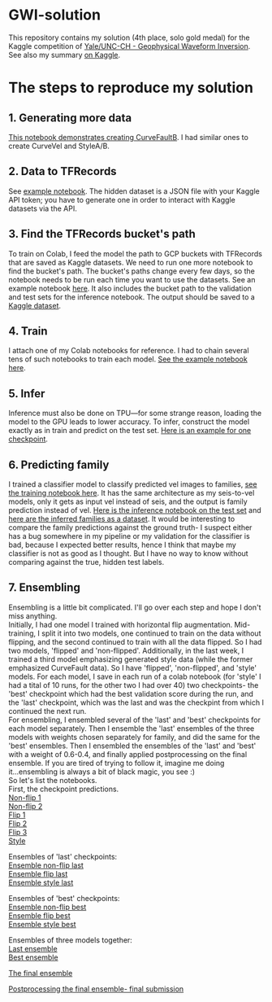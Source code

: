 # GWI-solution
This repository contains my solution (4th place, solo gold medal) for the Kaggle competition of [Yale/UNC-CH - Geophysical Waveform Inversion](https://www.kaggle.com/competitions/waveform-inversion). See also my summary [on Kaggle](https://www.kaggle.com/competitions/waveform-inversion/discussion/587500).  
# The steps to reproduce my solution  
## 1. Generating more data
[This notebook demonstrates creating CurveFaultB](https://www.kaggle.com/code/shlomoron/gwi-generate-cfb-public). I had similar ones to create CurveVel and StyleA/B.
## 2. Data to TFRecords
See [example notebook](https://www.kaggle.com/code/shlomoron/gwi-tfrecs-cfb). The hidden dataset is a JSON file with your Kaggle API token; you have to generate one in order to interact with Kaggle datasets via the API.  
## 3. Find the TFRecords bucket's path 
To train on Colab, I feed the model the path to GCP buckets with TFRecords that are saved as Kaggle datasets. We need to run one more notebook to find the bucket's path. The bucket's paths change every few days, so the notebook needs to be run each time you want to use the datasets. See an example notebook [here](https://www.kaggle.com/code/shlomoron/gwi-gcp-path-tfrecs-x-cmprsd-val-f32). It also includes the bucket path to the validation and test sets for the inference notebook. The output should be saved to a [Kaggle dataset](https://www.kaggle.com/datasets/shlomoron/gwi-gcp-path-tfrecs-x-cmprsd-val-f32-ds).  
## 4. Train
I attach one of my Colab notebooks for reference. I had to chain several tens of such notebooks to train each model. [See the example notebook here](https://colab.research.google.com/drive/1kshcWCi8hbZtJVijVv2pez9PvAmxGjR_?usp=drive_link).   
## 5. Infer
Inference must also be done on TPU—for some strange reason, loading the model to the GPU leads to lower accuracy. To infer, construct the model exactly as in train and predict on the test set. [Here is an example for one checkpoint](https://colab.research.google.com/drive/1EuTwKgrXDsfE8yNLfgWcR7FMynUhTiwx?usp=sharing).  
## 6. Predicting family
I trained a classifier model to classify predicted vel images to families, [see the training notebook here](https://www.kaggle.com/code/shlomoron/gwi-classifier-1). It has the same architecture as my seis-to-vel models, only it gets as input vel instead of seis, and the output is family prediction instead of vel. [Here is the inference notebook on the test set](https://www.kaggle.com/code/shlomoron/gwi-classifier-1-infer) and [here are the inferred families as a dataset](https://www.kaggle.com/datasets/shlomoron/gwi-test-labels). It would be interesting to compare the family predictions against the ground truth- I suspect either has a bug somewhere in my pipeline or my validation for the classifier is bad, because I expected better results, hence I think that maybe my classifier is not as good as I thought. But I have no way to know without comparing against the true, hidden test labels.
## 7. Ensembling
Ensembling is a little bit complicated. I'll go over each step and hope I don't miss anything.  
Initially, I had one model I trained with horizontal flip augmentation. Mid-training, I split it into two models, one continued to train on the data without flipping, and the second continued to train with all the data flipped. So I had two models, 'flipped' and 'non-flipped'. Additionally, in the last week, I trained a third model emphasizing generated style data (while the former emphasized CurveFault data). So I have 'flipped', 'non-flipped', and 'style' models. For each model, I save in each run of a colab notebook (for 'style' I had a tital of 10 runs, for the other two I had over 40) two checkpoints- the 'best' checkpoint which had the best validation score during the run, and the 'last' checkpoint, which was the last and was the checkpint from which I continued the next run.  
For ensembling, I ensembled several of the 'last' and 'best' checkpoints for each model separately. Then I ensemble the 'last' ensembles of the three models with weights chosen separately for family, and did the same for the 'best' ensembles. Then I ensembled the ensembles of the 'last' and 'best' with a weight of 0.6-0.4, and finally applied postprocessing on the final ensemble. If you are tired of trying to follow it, imagine me doing it...ensembling is always a bit of black magic, you see :)  
So let's list the notebooks.  
First, the checkpoint predictions.  
[Non-flip 1](https://www.kaggle.com/code/shlomoron/gwi-preds-32-36-ds-to-notebook)  
[Non-flip 2](https://www.kaggle.com/code/shlomoron/gwi-preds-37-52-ds-to-notebook)  
[Flip 1](https://www.kaggle.com/code/shlomoron/gwi-preds-32-36-flip-ds-to-notebook)  
[Flip 2](https://www.kaggle.com/code/shlomoron/gwi-preds-37-42-flip-ds-to-notebook)  
[Flip 3](https://www.kaggle.com/code/shlomoron/gwi-preds-43-45-flip-ds-to-notebook)  
[Style](https://www.kaggle.com/code/shlomoron/gwi-preds-6-10-style-ds-to-notebook)  

Ensembles of 'last' checkpoints:  
[Ensemble non-flip last](https://www.kaggle.com/code/shlomoron/gwi-val-ensemble-noflip)  
[Ensemble flip last](https://www.kaggle.com/code/shlomoron/gwi-val-ensemble-flip)  
[Ensemble style last](https://www.kaggle.com/code/shlomoron/gwi-val-ensemble-style)  

Ensembles of 'best' checkpoints:  
[Ensemble non-flip best](https://www.kaggle.com/code/shlomoron/gwi-val-ensemble-noflip-best)  
[Ensemble flip best](https://www.kaggle.com/code/shlomoron/gwi-val-ensemble-flip-best)  
[Ensemble style best](https://www.kaggle.com/code/shlomoron/gwi-val-ensemble-style-best)  

Ensembles of three models together:  
[Last ensemble](https://www.kaggle.com/code/shlomoron/gwi-ensemble-flip-noflip-style)  
[Best ensemble](https://www.kaggle.com/code/shlomoron/gwi-ensemble-flip-noflip-style-best)  

[The final ensemble](https://www.kaggle.com/code/shlomoron/gwi-ensemble-best-nobest-w-style-4-6-weights/notebook)  

[Postprocessing the final ensemble- final submission](https://www.kaggle.com/code/shlomoron/gwi-ensemble-postprocessing-2/notebook)  
